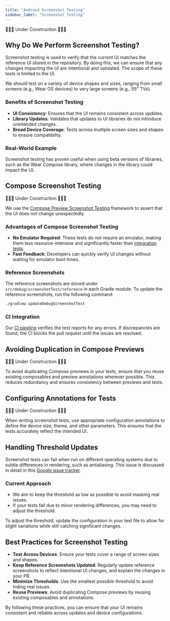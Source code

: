 ```yaml
---
title: "Android Screenshot Testing"
sidebar_label: "Screenshot Testing"
---
```


🚧🚧🚧 Under Construction 🚧🚧🚧

## Why Do We Perform Screenshot Testing?

Screenshot testing is used to verify that the current UI matches the reference UI stored in the repository. By doing this, we can ensure that any changes impacting the UI are intentional and validated. The scope of these tests is limited to the UI.

We should test on a variety of device shapes and sizes, ranging from small screens (e.g., Wear OS devices) to very large screens (e.g., 55" TVs).

### Benefits of Screenshot Testing

- **UI Consistency**: Ensures that the UI remains consistent across updates.
- **Library Updates**: Validates that updates to UI libraries do not introduce unintended changes.
- **Broad Device Coverage**: Tests across multiple screen sizes and shapes to ensure compatibility.

### Real-World Example

Screenshot testing has proven useful when using beta versions of libraries, such as the Wear Compose library, where changes in the library could impact the UI.

## Compose Screenshot Testing

🚧🚧🚧 Under Construction 🚧🚧🚧

We use the [Compose Preview Screenshot Testing](https://developer.android.com/studio/preview/compose-screenshot-testing) framework to assert that the UI does not change unexpectedly.

### Advantages of Compose Screenshot Testing

- **No Emulator Required**: These tests do not require an emulator, making them less resource-intensive and significantly faster than [integration tests](integration_testing).
- **Fast Feedback**: Developers can quickly verify UI changes without waiting for emulator boot times.

### Reference Screenshots

The reference screenshots are stored under `src/debug/screenshotTest/reference` in each Gradle module. To update the reference screenshots, run the following command:

```bash
./gradlew updateDebugScreenshotTest
```

### CI Integration

Our [CI pipeline](../ci) verifies the test reports for any errors. If discrepancies are found, the CI blocks the pull request until the issues are resolved.

## Avoiding Duplication in Compose Previews

🚧🚧🚧 Under Construction 🚧🚧🚧

To avoid duplicating Compose previews in your tests, ensure that you reuse existing composables and preview annotations wherever possible. This reduces redundancy and ensures consistency between previews and tests.

## Configuring Annotations for Tests

🚧🚧🚧 Under Construction 🚧🚧🚧

When writing screenshot tests, use appropriate configuration annotations to define the device size, theme, and other parameters. This ensures that the tests accurately reflect the intended UI.

## Handling Threshold Updates

Screenshot tests can fail when run on different operating systems due to subtle differences in rendering, such as antialiasing. This issue is discussed in detail in this [Google issue tracker](https://issuetracker.google.com/issues/348590914).

### Current Approach

- We aim to keep the threshold as low as possible to avoid masking real issues.
- If your tests fail due to minor rendering differences, you may need to adjust the threshold.

To adjust the threshold, update the configuration in your test file to allow for slight variations while still catching significant changes.

## Best Practices for Screenshot Testing

- **Test Across Devices**: Ensure your tests cover a range of screen sizes and shapes.
- **Keep Reference Screenshots Updated**: Regularly update reference screenshots to reflect intentional UI changes, and explain the changes in your PR.
- **Minimize Thresholds**: Use the smallest possible threshold to avoid hiding real issues.
- **Reuse Previews**: Avoid duplicating Compose previews by reusing existing composables and annotations.

By following these practices, you can ensure that your UI remains consistent and reliable across updates and device configurations.
